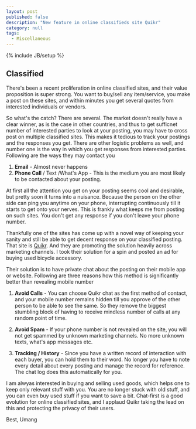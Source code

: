 ```yaml
---
layout: post
published: false 
description: "New feature in online classifieds site Quikr"
category: null
tags: 
  - Miscellaneous
---
```

{% include JB/setup %}

## Classified

<p>
There's been a recent proliferation in online classified sites, and their value proposition is super strong. You want to buy/sell any item/service, you make a post on these sites, and within minutes you get several quotes from interested individuals or vendors. 
</p>

So what's the catch? There are several. The market doesn't really have a clear winner, as is the case in other countries, and thus to get sufficnet number of interested parties to look at your posting, you may have to cross post on multiple classified sites. This makes it tedious to track your postings and the responses you get. There are other logistic problems as well, and number one is the way in which you get responses from interested  parties. Following are the ways they may contact you

1. **Email** - Almost never happens
2. **Phone Call** / Text /What's App - This is the medium you are most likely to be contacted about your posting. 

At first all the attention you get on your posting seems cool and desirable, but pretty soon it turns into a nuisance. Because the person on the other side can ping you anytime on your phone, interrupting continuously till it starts to get onto your nerves. This is frankly what keeps me from posting on such sites. You don't get any response if you don't leave your phone number.

Thankfully one of the sites has come up with a novel way of keeping your sanity and still be able to get decent response on your classified posting. That site is [Quikr](http://www.quikr.com/). And they are promoting the solution heavily across marketing channels. I took their solution for a spin and posted an ad for buying used bicycle accessory.

Their solution is to have private chat about the posting on their mobile app or website. Following are three reasons how this method is significantly better than revealing mobile number

1. **Avoid Calls** - You can choose Quikr chat as the first method of contact, and your mobile number remains hidden till you approve of the other person to be able to see the same. So they remove the biggest stumbling block of having to receive mindless number of calls at any random point of time.

2. **Avoid Spam** - If your phone number is not revealed on the site, you will not get spammed by unknown marketing channels. No more unknown texts, what's app messages etc.

3. **Tracking / History** - Since you have a written record of interaction with each buyer, you can hold them to their word. No longer you have to note every detail about every posting and manage the record for reference. The chat log does this automatically for you.

I am alwyas interested in buying and selling used goods, which helps one to keep only relevant stuff with you. You are no longer stuck with old stuff, and you can even buy used stuff if you want to save a bit. Chat-first is a good evolution for online classified sites, and I applaud Quikr taking the lead on this and protecting the privacy of their users.

Best, Umang
